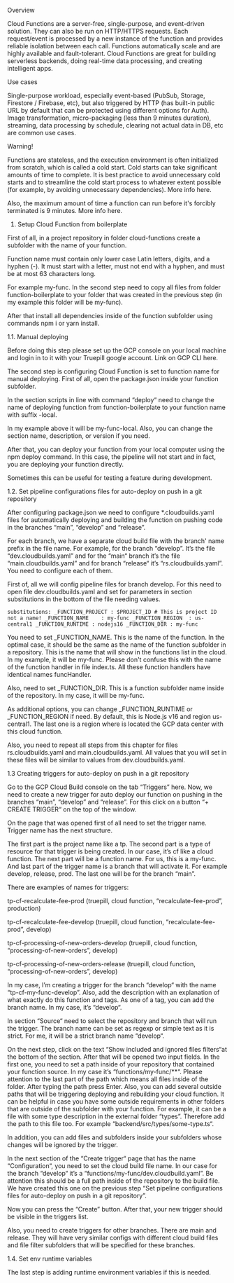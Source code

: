 Overview

Cloud Functions are a server-free, single-purpose, and event-driven solution. They can also be run on HTTP/HTTPS requests. Each request/event is processed by a new instance of the function and provides reliable isolation between each call. Functions automatically scale and are highly available and fault-tolerant. Cloud Functions are great for building serverless backends, doing real-time data processing, and creating intelligent apps.

Use cases

Single-purpose workload, especially event-based (PubSub, Storage, Firestore / Firebase, etc), but also triggered by HTTP (has built-in public URL by default that can be protected using different options for Auth). Image transformation, micro-packaging (less than 9 minutes duration), streaming, data processing by schedule, clearing not actual data in DB, etc are common use cases.

Warning!

Functions are stateless, and the execution environment is often initialized from scratch, which is called a cold start. Cold starts can take significant amounts of time to complete. It is best practice to avoid unnecessary cold starts and to streamline the cold start process to whatever extent possible (for example, by avoiding unnecessary dependencies). More info here.

Also, the maximum amount of time a function can run before it's forcibly terminated is 9 minutes. More info here.

1. Setup Cloud Function from boilerplate

First of all, in a project repository in folder cloud-functions create a subfolder with the name of your function.

Function name must contain only lower case Latin letters, digits, and a hyphen (-). It must start with a letter, must not end with a hyphen, and must be at most 63 characters long.

For example my-func. In the second step need to copy all files from folder function-boilerplate to your folder that was created in the previous step (in my example this folder will be my-func). 

After that install all dependencies inside of the function subfolder using commands npm i or yarn install.

1.1. Manual deploying

Before doing this step please set up the GCP console on your local machine and login in to it with your Truepill google account. Link on GCP CLI here.

The second step is configuring Cloud Function is set to function name for manual deploying. First of all, open the package.json inside your function subfolder.

In the section scripts in line with command “deploy“ need to change the name of deploying function from function-boilerplate to your function name with suffix -local.

In my example above it will be my-func-local. Also, you can change the section name, description, or version if you need.

After that, you can deploy your function from your local computer using the npm deploy command. In this case, the pipeline will not start and in fact, you are deploying your function directly.

Sometimes this can be useful for testing a feature during development.

1.2. Set pipeline configurations files for auto-deploy on push in a git repository

After configuring package.json we need to configure *.cloudbuilds.yaml files for automatically deploying and building the function on pushing code in the branches “main”, “develop” and “release”.

For each branch, we have a separate cloud build file with the branch' name prefix in the file name. For example, for the branch “develop”. It’s the file “dev.cloudbuilds.yaml” and for the “main“ branch it’s the file “main.cloudbuilds.yaml” and for branch “release“ it’s “rs.cloudbuilds.yaml”. You need to configure each of them.

First of, all we will config pipeline files for branch develop. For this need to open file dev.cloudbuilds.yaml and set for parameters in section substitutions in the bottom of the file needing values.

`substitutions:
_FUNCTION_PROJECT : $PROJECT_ID # This is project ID not a name!
_FUNCTION_NAME    : my-func
_FUNCTION_REGION  : us-central1
_FUNCTION_RUNTIME : nodejs16
_FUNCTION_DIR : my-func`

You need to set _FUNCTION_NAME. This is the name of the function. In the optimal case, it should be the same as the name of the function subfolder in a repository. This is the name that will show in the functions list in the cloud. In my example, it will be my-func. Please don't confuse this with the name of the function handler in file index.ts. All these function handlers have identical names funcHandler.

Also, need to set _FUNCTION_DIR. This is a function subfolder name inside of the repository. In my case, it will be my-func.

As additional options, you can change _FUNCTION_RUNTIME or _FUNCTION_REGION if need. By default, this is Node.js v16 and region us-central1. The last one is a region where is located the GCP data center with this cloud function.

Also, you need to repeat all steps from this chapter for files rs.cloudbuilds.yaml and main.cloudbuilds.yaml. All values that you will set in these files will be similar to values from dev.cloudbuilds.yaml.

1.3 Creating triggers for auto-deploy  on push in a git repository

Go to the GCP Cloud Build console on the tab “Triggers”  here. Now, we need to create a new trigger for auto deploy our function on pushing in the branches “main”, “develop” and “release”. For this click on a button “+ CREATE TRIGGER“ on the top of the window.

On the page that was opened first of all need to set the trigger name. Trigger name has the next structure.

The first part is the project name like a tp. The second part is a type of resource for that trigger is being created. In our case, it’s cf like a cloud function. The next part will be a function name. For us, this is a my-func. And last part of the trigger name is a branch that will activate it. For example develop, release, prod. The last one will be for the branch “main”.

There are examples of names for triggers:

tp-cf-recalculate-fee-prod (truepill, cloud function, “recalculate-fee-prod”, production)

tp-cf-recalculate-fee-develop (truepill, cloud function, “recalculate-fee-prod”, develop)

tp-cf-processing-of-new-orders-develop (truepill, cloud function, “processing-of-new-orders”, develop)

tp-cf-processing-of-new-orders-release (truepill, cloud function, “processing-of-new-orders”, develop)

In my case, I’m creating a trigger for the branch “develop“ with the name “tp-cf-my-func-develop”. Also, add the description with an explanation of what exactly do this function and tags. As one of a tag, you can add the branch name. In my case, it’s “develop“.

In section “Source“ need to select the repository and branch that will run the trigger. The branch name can be set as regexp or simple text as it is strict. For me, it will be a strict branch name “develop“.

On the next step, click on the text “Show included and ignored files filters“at the bottom of the section. After that will be opened two input fields. In the first one, you need to set a path inside of your repository that contained your function source. In my case it’s “functions/my-func/**“. Please attention to the last part of the path which means all files inside of the folder. After typing the path press Enter. Also, you can add several outside paths that will be triggering deploying and rebuilding your cloud function. It can be helpful in case you have some outside requirements in other folders that are outside of the subfolder with your function. For example, it can be a file with some type description in the external folder “types”. Therefore add the path to this file too. For example “backend/src/types/some-type.ts“.

In addition, you can add files and subfolders inside your subfolders whose changes will be ignored by the trigger.

In the next section of the “Create trigger“ page that has the name “Configuration“, you need to set the cloud build file name. In our case for the branch “develop“ it’s a “functions/my-func/dev.cloudbuild.yaml”. Be attention this should be a full path inside of the repository to the build file. We have created this one on the previous step “Set pipeline configurations files for auto-deploy on push in a git repository”.

Now you can press the “Create” button. After that, your new trigger should be visible in the triggers list.

Also, you need to create triggers for other branches. There are main and release. They will have very similar configs with different cloud build files and file filter subfolders that will be specified for these branches.

1.4. Set env runtime variables

The last step is adding runtime environment variables if this is needed.


